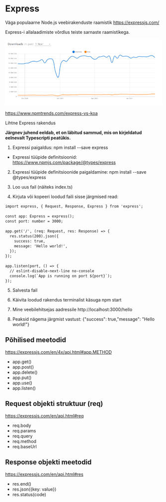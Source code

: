 # Express

Väga populaarne Node.js veebirakenduste raamistik https://expressjs.com/

Express-i allalaadimiste võrdlus teiste sarnaste raamistikega.

![SKAALA](/pildid/skaala.png)

https://www.npmtrends.com/express-vs-koa

Lihtne Express rakendus

**Järgnev juhend eeldab, et on läbitud sammud, mis on kirjeldatud eelnevalt Typescripti peatükis.**

1. Expressi paigaldus: npm install --save express

-   Expressi tüüpide definitsioonid: https://www.npmjs.com/package/@types/express

2. Expressi tüüpide definitsioonide paigaldamine: npm install --save @types/express

3. Loo uus fail (näiteks index.ts)

4. Kirjuta või kopeeri loodud faili sisse järgmised read:

```
import express, { Request, Response, Express } from 'express';

const app: Express = express();
const port: number = 3000;

app.get('/', (req: Request, res: Response) => {
  res.status(200).json({
    success: true,
    message: 'Hello world!',
  });
});

app.listen(port, () => {
  // eslint-disable-next-line no-console
  console.log(`App is running on port ${port}`);
});
```

5. Salvesta fail

6. Käivita loodud rakendus terminalist käsuga npm start

7. Mine veebilehitsejas aadressile http://localhost:3000/hello

8. Peaksid nägema järgmist vastust: {"success": true,"message": "Hello world!"}

## Põhilised meetodid

https://expressjs.com/en/4x/api.html#app.METHOD

-   app.get()
-   app.post()
-   app.delete()
-   app.put()
-   app.use()
-   app.listen()

## Request objekti struktuur (req)

https://expressjs.com/en/api.html#req

-   req.body
-   req.params
-   req.query
-   req.method
-   req.baseUrl

## Response objekti meetodid

https://expressjs.com/en/api.html#res

-   res.end()
-   res.json({key: value})
-   res.status(code)
